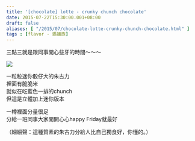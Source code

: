 ```yaml
---
title: '[chocolate] lotte - crunky chunch chocolate'
date: 2015-07-22T15:30:00.001+08:00
draft: false
aliases: [ "/2015/07/chocolate-lotte-crunky-chunch-chocolate.html" ]
tags : [flavor - 螞蟻族]
---
```


三點三就是跟同事開心些牙的時間～～～  

[![](https://farm1.staticflickr.com/547/19664363871_1597b65df3_z.jpg)](https://farm1.staticflickr.com/547/19664363871_1597b65df3_z.jpg)

一粒粒迷你骰仔大的朱古力  
裡面有脆脆米  
就似在吃藍色一排的chunch  
但這是立體加上迷你版本  
  
一樽裡面分量很足  
分給一班同事大家開開心心happy Friday就最好  
  
（細細聲：這種質素的朱古力分給人比自己獨食好，你懂的。）